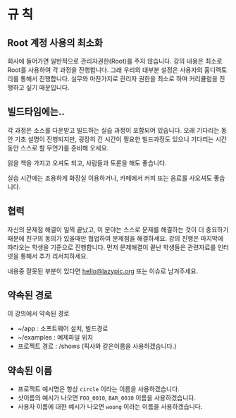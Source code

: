 # 규 칙

## Root 계정 사용의 최소화
회사에 들어가면 일반적으로 관리자권한(Root)를 주지 않습니다.
강의 내용은 최소로 Root를 사용하여 각 과정을 진행합니다. 그래 우리의 대부분 설정은 사용자의 홈디렉토리를 통해서 진행합니다.
실무와 마찬가지로 관리자 권한을 최소로 하며 커리큘럼을 진행하고 싶기 때문입니다.

## 빌드타임에는..
각 과정은 소스를 다운받고 빌드하는 실습 과정이 포함되어 있습니다.
오래 기다리는 동안 기초 설명이 진행되지만,
굉장히 긴 시간이 필요한 빌드과정도 있으니 기다리는 시간동안 스스로 할 무언가를 준비해 오세요.

읽을 책을 가지고 오셔도 되고, 사람들과 토론을 해도 좋습니다.

실습 시간에는 조용하게 화장실 이용하거나, 카페에서 커피 또는 음료를 사오셔도 좋습니다.

## 협력
자신의 문제점 해결이 일찍 끝났고, 이 분야는 스스로 문제를 해결하는 것이 더 중요하기 때문에 친구의 동의가 있을때만 협업하여 문제점을 해결하세요.
강의 진행은 마지막에 따라오는 학생을 기준으로 진행합니다. 먼저 문제해결이 끝난 학생들은 관련자료를 인터넷을 통해서 추가 리서치하세요.

내용중 잘못된 부분이 있다면 hello@lazypic.org 또는 이슈로 남겨주세요.

## 약속된 경로
이 강의에서 약속된 경로
- ~/app : 소프트웨어 설치, 빌드경로
- ~/examples : 예제파일 위치
- 프로젝트 경로 : /shows (픽사와 같은이름을 사용하겠습니다.)

## 약속된 이름
- 프로젝트 예시명은 항상 `circle` 이라는 이름을 사용하겠습니다.
- 샷이름의 예시가 나오면 `FOO_0010`, `BAR_0010` 이름을 사용하겠습니다.
- 사용자 이름에 대한 예시가 나오면 `woong` 이라는 이름을 사용하겠습니다.
